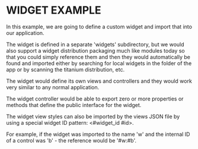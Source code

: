 WIDGET EXAMPLE
==============

In this example, we are going to define a custom widget and import that into our application.

The widget is defined in a separate 'widgets' subdirectory, but we would also support a widget distribution packaging much like modules today so that you could simply reference them and then they would automatically be found and imported either by searching for local widgets in the folder of the app or by scanning the titanium distribution, etc.

The widget would define its own views and controllers and they would work very similar to any normal application.

The widget controller would be able to export zero or more properties or methods that define the public interface for the widget.

The widget view styles can also be imported by the views JSON file by using a special widget ID pattern: <#widget_id #id>.

For example, if the widget was imported to the name 'w' and the internal ID of a control was 'b' - the reference would be '#w:#b'.

